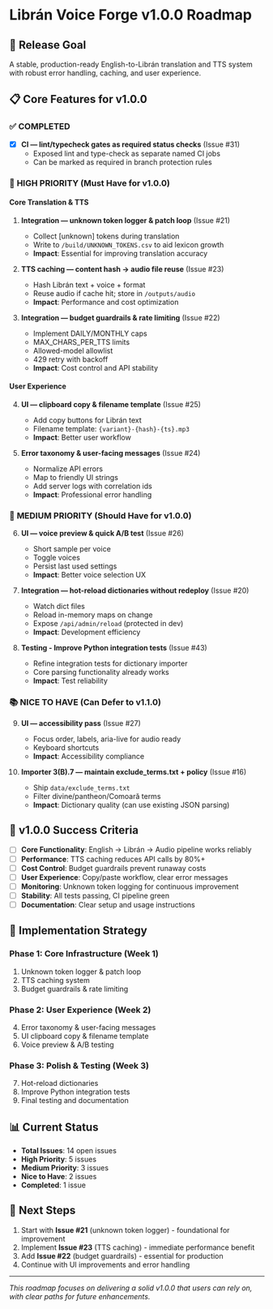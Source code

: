 # Librán Voice Forge v1.0.0 Roadmap

## 🎯 **Release Goal**
A stable, production-ready English-to-Librán translation and TTS system with robust error handling, caching, and user experience.

## 📋 **Core Features for v1.0.0**

### ✅ **COMPLETED**
- [x] **CI — lint/typecheck gates as required status checks** (Issue #31)
  - Exposed lint and type-check as separate named CI jobs
  - Can be marked as required in branch protection rules

### 🚀 **HIGH PRIORITY (Must Have for v1.0.0)**

#### **Core Translation & TTS**
1. **Integration — unknown token logger & patch loop** (Issue #21)
   - Collect [unknown] tokens during translation
   - Write to `/build/UNKNOWN_TOKENS.csv` to aid lexicon growth
   - **Impact**: Essential for improving translation accuracy

2. **TTS caching — content hash → audio file reuse** (Issue #23)
   - Hash Librán text + voice + format
   - Reuse audio if cache hit; store in `/outputs/audio`
   - **Impact**: Performance and cost optimization

3. **Integration — budget guardrails & rate limiting** (Issue #22)
   - Implement DAILY/MONTHLY caps
   - MAX_CHARS_PER_TTS limits
   - Allowed-model allowlist
   - 429 retry with backoff
   - **Impact**: Cost control and API stability

#### **User Experience**
4. **UI — clipboard copy & filename template** (Issue #25)
   - Add copy buttons for Librán text
   - Filename template: `{variant}-{hash}-{ts}.mp3`
   - **Impact**: Better user workflow

5. **Error taxonomy & user-facing messages** (Issue #24)
   - Normalize API errors
   - Map to friendly UI strings
   - Add server logs with correlation ids
   - **Impact**: Professional error handling

### 🔧 **MEDIUM PRIORITY (Should Have for v1.0.0)**

6. **UI — voice preview & quick A/B test** (Issue #26)
   - Short sample per voice
   - Toggle voices
   - Persist last used settings
   - **Impact**: Better voice selection UX

7. **Integration — hot-reload dictionaries without redeploy** (Issue #20)
   - Watch dict files
   - Reload in-memory maps on change
   - Expose `/api/admin/reload` (protected in dev)
   - **Impact**: Development efficiency

8. **Testing - Improve Python integration tests** (Issue #43)
   - Refine integration tests for dictionary importer
   - Core parsing functionality already works
   - **Impact**: Test reliability

### 📚 **NICE TO HAVE (Can Defer to v1.1.0)**

9. **UI — accessibility pass** (Issue #27)
   - Focus order, labels, aria-live for audio ready
   - Keyboard shortcuts
   - **Impact**: Accessibility compliance

10. **Importer 3(B).7 — maintain exclude_terms.txt + policy** (Issue #16)
    - Ship `data/exclude_terms.txt`
    - Filter divine/pantheon/Comoară terms
    - **Impact**: Dictionary quality (can use existing JSON parsing)

## 🎯 **v1.0.0 Success Criteria**

- [ ] **Core Functionality**: English → Librán → Audio pipeline works reliably
- [ ] **Performance**: TTS caching reduces API calls by 80%+
- [ ] **Cost Control**: Budget guardrails prevent runaway costs
- [ ] **User Experience**: Copy/paste workflow, clear error messages
- [ ] **Monitoring**: Unknown token logging for continuous improvement
- [ ] **Stability**: All tests passing, CI pipeline green
- [ ] **Documentation**: Clear setup and usage instructions

## 🚀 **Implementation Strategy**

### **Phase 1: Core Infrastructure (Week 1)**
1. Unknown token logger & patch loop
2. TTS caching system
3. Budget guardrails & rate limiting

### **Phase 2: User Experience (Week 2)**
4. Error taxonomy & user-facing messages
5. UI clipboard copy & filename template
6. Voice preview & A/B testing

### **Phase 3: Polish & Testing (Week 3)**
7. Hot-reload dictionaries
8. Improve Python integration tests
9. Final testing and documentation

## 📊 **Current Status**
- **Total Issues**: 14 open issues
- **High Priority**: 5 issues
- **Medium Priority**: 3 issues
- **Nice to Have**: 2 issues
- **Completed**: 1 issue

## 🔄 **Next Steps**
1. Start with **Issue #21** (unknown token logger) - foundational for improvement
2. Implement **Issue #23** (TTS caching) - immediate performance benefit
3. Add **Issue #22** (budget guardrails) - essential for production
4. Continue with UI improvements and error handling

---

*This roadmap focuses on delivering a solid v1.0.0 that users can rely on, with clear paths for future enhancements.*
